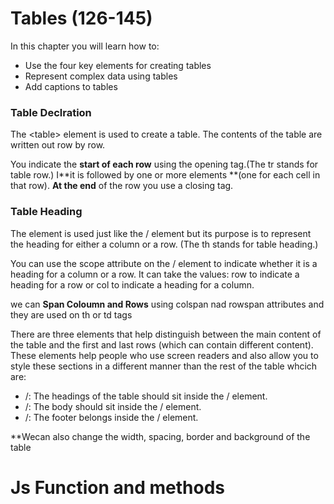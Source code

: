 # Tables (126-145)

In this chapter you will learn how to:
* Use the four key elements for creating tables
* Represent complex data using tables
* Add captions to tables

### Table Declration
The \<table> element is used to create a table. The contents of the table are written out row by row. 

You indicate the **start of each row** using the opening <tr> tag.(The tr stands for table row.)
I**it is followed by one or more <td> elements **(one for each cell in that row). **At the end** of the row you use a closing </tr> tag.

### Table Heading

The <th> element is used just like the /<td> element but its purpose is to represent the heading for either a column or a row. (The th stands for table heading.)

You can use the scope attribute on the /<th> element to indicate whether it is a heading for a
column or a row. It can take the values: row to indicate a heading for a row or col to indicate a heading for a column.
 
 we can **Span Coloumn and Rows**  using colspan nad rowspan attributes and they are used on th or td tags

 There are three elements that help distinguish between the main content of the table and the first and last rows (which can contain different content). These elements help people who use screen readers and also allow you to style these sections in a different manner than the rest of the table whcich are:
 * /<thead>: The headings of the table should sit inside the /<thead> element.
 * /<tbosy>: The body should sit inside the /<tbody> element.
 * /<tfoot>: The footer belongs inside the /<tfoot> element.

 **Wecan also change the width, spacing, border and background of the table

 # Js Function and methods
 